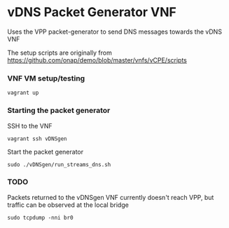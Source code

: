 # vDNS Packet Generator VNF

Uses the VPP packet-generator to send DNS messages towards the vDNS VNF

The setup scripts are originally from https://github.com/onap/demo/blob/master/vnfs/vCPE/scripts

### VNF VM setup/testing

`vagrant up`

### Starting the packet generator

SSH to the VNF

`vagrant ssh vDNSgen`

Start the packet generator

`sudo ./vDNSgen/run_streams_dns.sh`

### TODO

Packets returned to the vDNSgen VNF currently doesn't reach VPP, but traffic can be observed at the local bridge

`sudo tcpdump -nni br0`

